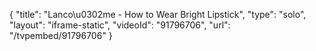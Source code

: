 {
    "title": "Lanco\u0302me - How to Wear Bright Lipstick",
    "type": "solo",
    "layout": "iframe-static",
    "videoId": "91796706",
    "url": "\/tvpembed\/91796706"
}